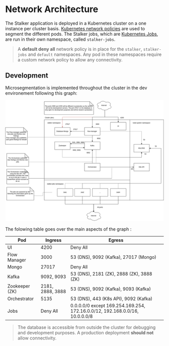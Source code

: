 
# Network Architecture

The Stalker application is deployed in a Kubernetes cluster on a one instance per cluster basis. [Kubernetes network policies](https://kubernetes.io/docs/concepts/services-networking/network-policies/) are used to segment the different pods. The Stalker jobs, which are [Kubernetes Jobs](https://kubernetes.io/docs/concepts/workloads/controllers/job/), are run in their own namespace, called `stalker-jobs`.

> A **default deny all** network policy is in place for the `stalker`, `stalker-jobs` and `default` namespaces. Any pod in these namespaces require a custom network policy to allow any connectivity.

## Development

Microsegmentation is implemented throughout the cluster in the dev environement following this graph:

![Development Stalker Network Architecture](./ressources/stalker_dev_arch.drawio.png)

The folowing table goes over the main aspects of the graph :

| Pod            | Ingress          | Egress                                                                      |
| -------------- | ---------------- | --------------------------------------------------------------------------- |
| UI             | 4200             | Deny All                                                                    |
| Flow Manager   | 3000             | 53 (DNS), 9092 (Kafka), 27017 (Mongo)                                       |
| Mongo          | 27017            | Deny All                                                                    |
| Kafka          | 9092, 9093       | 53 (DNS), 2181 (ZK), 2888 (ZK), 3888 (ZK)                                   |
| Zookeeper (ZK) | 2181, 2888, 3888 | 53 (DNS), 9092 (Kafka), 9093 (Kafka)                                        |
| Orchestrator   | 5135             | 53 (DNS), 443 (K8s API), 9092 (Kafka)                                       |
| Jobs           | Deny All         | 0.0.0.0/0 except 169.254.169.254, 172.16.0.0/12, 192.168.0.0/16, 10.0.0.0/8 |

> The database is accessible from outside the cluster for debugging and development purposes. A production deployment **should not** allow connectivity.
